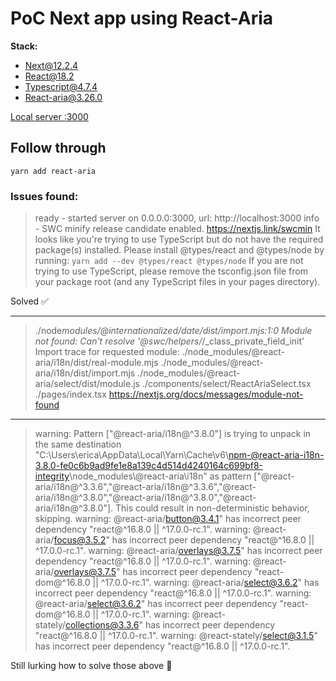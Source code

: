# PoC Next app using React-Aria

**Stack:**

- Next@12.2.4
- React@18.2
- Typescript@4.7.4
- React-aria@3.26.0

[Local server :3000](http://localhost:3000/)

## Follow through

`yarn add react-aria`

### Issues found:

> ready - started server on 0.0.0.0:3000, url: http://localhost:3000
> info - SWC minify release candidate enabled.
> https://nextjs.link/swcmin It looks like you're trying to use
> TypeScript but do not have the required package(s) installed. Please
> install @types/react and @types/node by running: `yarn add --dev
@types/react @types/node` If you are not trying to use TypeScript,
> please remove the tsconfig.json file from your package root (and any
> TypeScript files in your pages directory).

Solved ✅

---

> ./node*modules/@internationalized/date/dist/import.mjs:1:0
> Module not found: Can't resolve '@swc/helpers/*/\_class_private_field_init'
> Import trace for requested module:
> ./node_modules/@react-aria/i18n/dist/real-module.mjs
> ./node_modules/@react-aria/i18n/dist/import.mjs
> ./node_modules/@react-aria/select/dist/module.js
> ./components/select/ReactAriaSelect.tsx
> ./pages/index.tsx
> https://nextjs.org/docs/messages/module-not-found

---

> warning: Pattern ["@react-aria/i18n@^3.8.0"] is trying to unpack in the same destination "C:\\Users\\erica\\AppData\\Local\\Yarn\\Cache\\v6\\npm-@react-aria-i18n-3.8.0-fe0c6b9ad9fe1e8a139c4d514d4240164c699bf8-integrity\\node_modules\\@react-aria\\i18n" as pattern ["@react-aria/i18n@^3.3.6","@react-aria/i18n@^3.3.6","@react-aria/i18n@^3.8.0","@react-aria/i18n@^3.8.0","@react-aria/i18n@^3.8.0"]. This could result in non-deterministic behavior, skipping.
> warning: @react-aria/button@3.4.1" has incorrect peer dependency "react@^16.8.0 || ^17.0.0-rc.1".
> warning: @react-aria/focus@3.5.2" has incorrect peer dependency "react@^16.8.0 || ^17.0.0-rc.1".
> warning: @react-aria/overlays@3.7.5" has incorrect peer dependency "react@^16.8.0 || ^17.0.0-rc.1".
> warning: @react-aria/overlays@3.7.5" has incorrect peer dependency "react-dom@^16.8.0 || ^17.0.0-rc.1".
> warning: @react-aria/select@3.6.2" has incorrect peer dependency "react@^16.8.0 || ^17.0.0-rc.1".
> warning: @react-aria/select@3.6.2" has incorrect peer dependency "react-dom@^16.8.0 || ^17.0.0-rc.1".
> warning: @react-stately/collections@3.3.6" has incorrect peer dependency "react@^16.8.0 || ^17.0.0-rc.1".
> warning: @react-stately/select@3.1.5" has incorrect peer dependency "react@^16.8.0 || ^17.0.0-rc.1".

Still lurking how to solve those above 🚧
